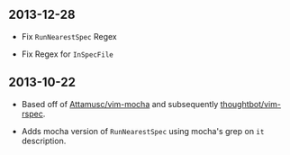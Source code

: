 ## 2013-12-28

* Fix `RunNearestSpec` Regex

* Fix Regex for `InSpecFile`


## 2013-10-22

* Based off of [Attamusc/vim-mocha](https://github.com/Attamusc/vim-mocha) and
  subsequently [thoughtbot/vim-rspec](https://github.com/thoughtbot/vim-rspec).

* Adds mocha version of `RunNearestSpec` using mocha's grep on `it`
  description.
